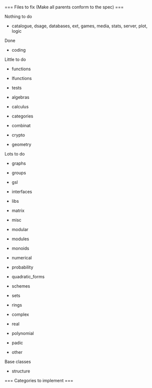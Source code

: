 === Files to fix (Make all parents conform to the spec) ===

Nothing to do
 * catalogue, dsage, databases, ext, games, media, stats, server, plot, logic

Done
 * coding

Little to do
 * functions
 * lfunctions
 * tests 

 * algebras
 * calculus
 * categories
 * combinat
 * crypto
 * geometry

Lots to do
 * graphs
 * groups
 * gsl
 * interfaces
 * libs
 * matrix
 * misc
 * modular
 * modules
 * monoids
 * numerical
 * probability
 * quadratic_forms
 * schemes
 * sets

 * rings
  * complex
  * real
  * polynomial
  * padic
  * other

Base classes
 * structure


=== Categories to implement ===
